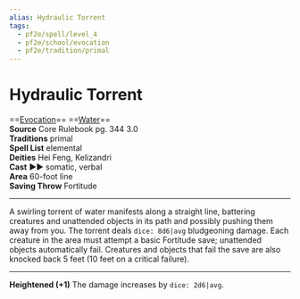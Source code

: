 ```yaml
---
alias: Hydraulic Torrent
tags:
  - pf2e/spell/level_4
  - pf2e/school/evocation
  - pf2e/tradition/primal
---
```


# Hydraulic Torrent

==[Evocation](Evocation.md)== ==[Water](Water.md)==  
__Source__ Core Rulebook pg. 344 3.0  
**Traditions** primal  
**Spell List** elemental  
**Deities** Hei Feng, Kelizandri  
**Cast** ►► somatic, verbal  
**Area** 60-foot line  
**Saving Throw** Fortitude

---

A swirling torrent of water manifests along a straight line, battering creatures and unattended objects in its path and possibly pushing them away from you. The torrent deals `dice: 8d6|avg` bludgeoning damage. Each creature in the area must attempt a basic Fortitude save; unattended objects automatically fail. Creatures and objects that fail the save are also knocked back 5 feet (10 feet on a critical failure).

<hr>

**Heightened (+1)** The damage increases by `dice: 2d6|avg`.
